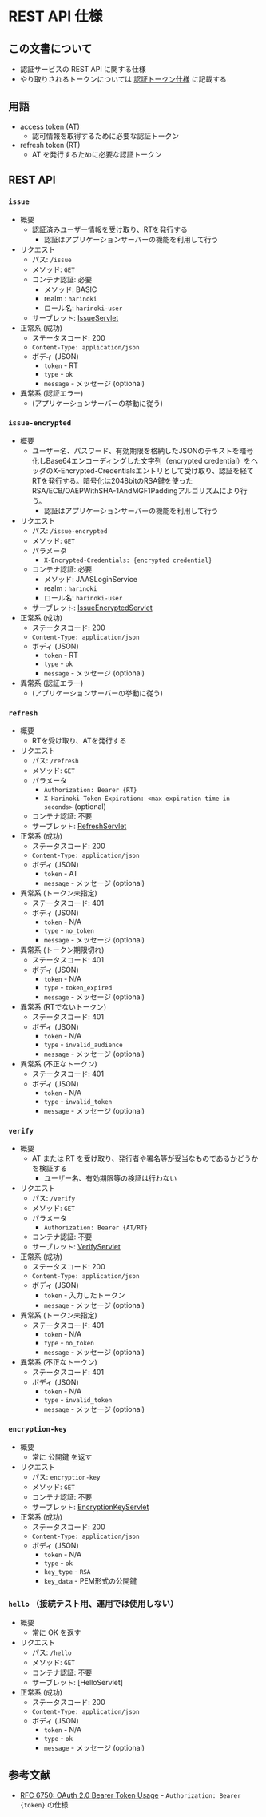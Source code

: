 # REST API 仕様

## この文書について

* 認証サービスの REST API に関する仕様
* やり取りされるトークンについては [認証トークン仕様](token-ja.md) に記載する

## 用語

* access token (AT)
  * 認可情報を取得するために必要な認証トークン
* refresh token (RT)
  * AT を発行するために必要な認証トークン

## REST API

[IssueServlet]:../src/main/java/com/tsurugidb/harinoki/IssueServlet.java
[IssueEncryptedServlet]:../src/main/java/com/tsurugidb/harinoki/IssueEncryptedServlet.java
[RefreshServlet]:../src/main/java/com/tsurugidb/harinoki/RefreshServlet.java
[VerifyServlet]:../src/main/java/com/tsurugidb/harinoki/VerifyServlet.java
[EncryptionKeyServlet]:../src/main/java/com/tsurugidb/harinoki/EncryptionKeyServlet.java

### `issue`

* 概要
  * 認証済みユーザー情報を受け取り、RTを発行する
    * 認証はアプリケーションサーバーの機能を利用して行う
* リクエスト
  * パス: `/issue`
  * メソッド: `GET`
  * コンテナ認証: 必要
    * メソッド: BASIC
    * realm : `harinoki`
    * ロール名: `harinoki-user`
  * サーブレット: [IssueServlet]
* 正常系 (成功)
  * ステータスコード: 200
  * `Content-Type: application/json`
  * ボディ (JSON)
    * `token` - RT
    * `type` - `ok`
    * `message` - メッセージ (optional)
* 異常系 (認証エラー)
  * (アプリケーションサーバーの挙動に従う)

### `issue-encrypted`

* 概要
  * ユーザー名、パスワード、有効期限を格納したJSONのテキストを暗号化しBase64エンコーディングした文字列（encrypted credential）をヘッダのX-Encrypted-Credentialsエントリとして受け取り、認証を経てRTを発行する。暗号化は2048bitのRSA鍵を使ったRSA/ECB/OAEPWithSHA-1AndMGF1Paddingアルゴリズムにより行う。
    * 認証はアプリケーションサーバーの機能を利用して行う
* リクエスト
  * パス: `/issue-encrypted`
  * メソッド: `GET`
  * パラメータ
    * `X-Encrypted-Credentials: {encrypted credential}`
  * コンテナ認証: 必要
    * メソッド: JAASLoginService
    * realm : `harinoki`
    * ロール名: `harinoki-user`
  * サーブレット: [IssueEncryptedServlet]
* 正常系 (成功)
  * ステータスコード: 200
  * `Content-Type: application/json`
  * ボディ (JSON)
    * `token` - RT
    * `type` - `ok`
    * `message` - メッセージ (optional)
* 異常系 (認証エラー)
  * (アプリケーションサーバーの挙動に従う)

### `refresh`

* 概要
  * RTを受け取り、ATを発行する
* リクエスト
  * パス: `/refresh`
  * メソッド: `GET`
  * パラメータ
    * `Authorization: Bearer {RT}`
    * `X-Harinoki-Token-Expiration: <max expiration time in seconds>` (optional)
  * コンテナ認証: 不要
  * サーブレット: [RefreshServlet]
* 正常系 (成功)
  * ステータスコード: 200
  * `Content-Type: application/json`
  * ボディ (JSON)
    * `token` - AT
    * `message` - メッセージ (optional)
* 異常系 (トークン未指定)
  * ステータスコード: 401
  * ボディ (JSON)
    * `token` - N/A
    * `type` - `no_token`
    * `message` - メッセージ (optional)
* 異常系 (トークン期限切れ)
  * ステータスコード: 401
  * ボディ (JSON)
    * `token` - N/A
    * `type` - `token_expired`
    * `message` - メッセージ (optional)
* 異常系 (RTでないトークン)
  * ステータスコード: 401
  * ボディ (JSON)
    * `token` - N/A
    * `type` - `invalid_audience`
    * `message` - メッセージ (optional)
* 異常系 (不正なトークン)
  * ステータスコード: 401
  * ボディ (JSON)
    * `token` - N/A
    * `type` - `invalid_token`
    * `message` - メッセージ (optional)

### `verify`

* 概要
  * AT または RT を受け取り、発行者や署名等が妥当なものであるかどうかを検証する
    * ユーザー名、有効期限等の検証は行わない
* リクエスト
  * パス: `/verify`
  * メソッド: `GET`
  * パラメータ
    * `Authorization: Bearer {AT/RT}`
  * コンテナ認証: 不要
  * サーブレット: [VerifyServlet]
* 正常系 (成功)
  * ステータスコード: 200
  * `Content-Type: application/json`
  * ボディ (JSON)
    * `token` - 入力したトークン
    * `message` - メッセージ (optional)
* 異常系 (トークン未指定)
  * ステータスコード: 401
    * `token` - N/A
    * `type` - `no_token`
    * `message` - メッセージ (optional)
* 異常系 (不正なトークン)
  * ステータスコード: 401
  * ボディ (JSON)
    * `token` - N/A
    * `type` - `invalid_token`
    * `message` - メッセージ (optional)

### `encryption-key`

* 概要
  * 常に 公開鍵 を返す
* リクエスト
  * パス: `encryption-key`
  * メソッド: `GET`
  * コンテナ認証: 不要
  * サーブレット: [EncryptionKeyServlet]
* 正常系 (成功)
  * ステータスコード: 200
  * `Content-Type: application/json`
  * ボディ (JSON)
    * `token` - N/A
    * `type` - `ok`
    * `key_type` - `RSA`
    * `key_data` - PEM形式の公開鍵

### `hello` （接続テスト用、運用では使用しない）

* 概要
  * 常に OK を返す
* リクエスト
  * パス: `/hello`
  * メソッド: `GET`
  * コンテナ認証: 不要
  * サーブレット: [HelloServlet]
* 正常系 (成功)
  * ステータスコード: 200
  * `Content-Type: application/json`
  * ボディ (JSON)
    * `token` - N/A
    * `type` - `ok`
    * `message` - メッセージ (optional)

## 参考文献

* [RFC 6750: OAuth 2.0 Bearer Token Usage](https://oauth.net/2/bearer-tokens/) - `Authorization: Bearer {token}` の仕様
